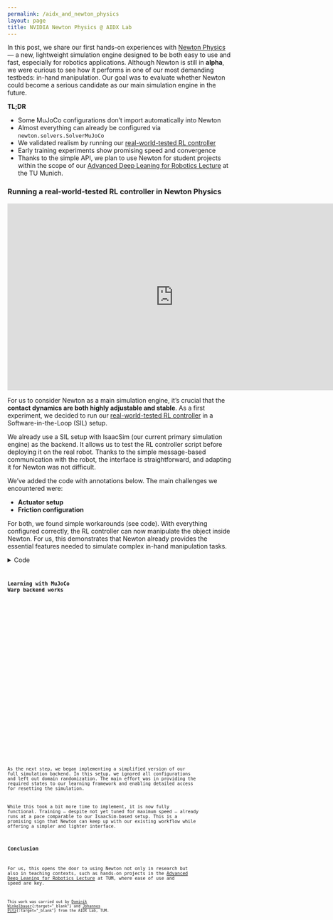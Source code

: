 ```yaml
---
permalink: /aidx_and_newton_physics
layout: page
title: NVIDIA Newton Physics @ AIDX Lab
---
```


 <style>
    .video {
        position: relative;
        padding-bottom: 56.25%;
        /* 16:9 */
        height: 0;
    }

    .video img {
        display: block;
        width: 100%;
        height: auto;
        cursor: pointer;
    }

    .video:after {
        content: "";
        position: absolute;
        top: 50%;
        left: 50%;
        width: 64px;
        height: 64px;
        background: url('assets/imgs/play-button.png') no-repeat center center;
        background-size: contain;
        transform: translate(-50%, -50%);
        pointer-events: none;
    }

    .video iframe {
        position: absolute;
        top: 0;
        left: 0;
        width: 100%;
        height: 100%;
    }

    /* image poster clicked, player class added using js */
    .video.player img {
        display: none;
    }

    .video.player:after {
        display: none;
    }
</style>


In this post, we share our first hands-on experiences with [Newton Physics](https://newton-physics.github.io/newton/api/newton.html) — a new, lightweight simulation engine designed to be both easy to use and fast, especially for robotics applications. Although Newton is still in **alpha**, we were curious to see how it performs in one of our most demanding testbeds: in-hand manipulation. Our goal was to evaluate whether Newton could become a serious candidate as our main simulation engine in the future.

**TL;DR**

* Some MuJoCo configurations don’t import automatically into Newton
* Almost everything can already be configured via `newton.solvers.SolverMuJoCo`
* We validated realism by running our [real-world-tested RL controller](https://aidx-lab.org/manipulation/iros24)
* Early training experiments show promising speed and convergence
* Thanks to the simple API, we plan to use Newton for student projects within the scope of our [Advanced Deep Leaning for Robotics Lecture](https://campus.tum.de/tumonline/ee/ui/ca2/app/desktop/#/slc.tm.cp/student/courses/950842341) at the TU Munich.



### Running a real-world-tested RL controller in Newton Physics

<p align="center">
<iframe class="youtube-video" width="746" height="420" src="https://www.youtube.com/embed/OVxJdB_SEBc?start=3" title="YouTube video player" frameborder="0" allow="accelerometer; autoplay; clipboard-write; encrypted-media; gyroscope; picture-in-picture; web-share" allowfullscreen></iframe>
</p>


For us to consider Newton as a main simulation engine, it’s crucial that the **contact dynamics are both highly adjustable and stable**. As a first experiment, we decided to run our [real-world-tested RL controller](https://aidx-lab.org/manipulation/iros24) in a Software-in-the-Loop (SIL) setup.

We already use a SIL setup with IsaacSim (our current primary simulation engine) as the backend. It allows us to test the RL controller script before deploying it on the real robot. Thanks to the simple message-based communication with the robot, the interface is straightforward, and adapting it for Newton was not difficult.

We’ve added the code with annotations below. The main challenges we encountered were:

* **Actuator setup**
* **Friction configuration**

For both, we found simple workarounds (see code). With everything configured correctly, the RL controller can now manipulate the object inside Newton. For us, this demonstrates that Newton already provides the essential features needed to simulate complex in-hand manipulation tasks.


<details><summary>Code</summary>  
<pre><code><small>from itertools import product
import numpy as np
import time
import warp as wp
import newton
from newton.selection import ArticulationView
<details><summary>Packet definition</summary>     from dataclasses import dataclass, field
@dataclass
class CTRL_IN_PACKET:
    counter: int = -1
    q_measured_rad: np.ndarray = field(default_factory=lambda: np.zeros(12))
    q_increment_counter_rad: np.ndarray = field(default_factory=lambda: np.zeros(12))
    q_poti_rad: np.ndarray = field(default_factory=lambda: np.zeros(12))
    dq_increment_radps: np.ndarray = field(default_factory=lambda: np.zeros(12))
    tau_measured_Nm: np.ndarray = field(default_factory=lambda: np.zeros(12))
    PWM: np.ndarray = field(default_factory=lambda: np.zeros(12))
    active: int = 1

@dataclass
class CTRL_OUT_PACKET:
    q_des: np.ndarray
</details>◂ Packet definition

class NewtonSIL:
    def __init__(self, frequency: int = 1000, headless=True, device=None):
        self.headless = headless
        self.device = device
        self.sim_dt = 1.0 / frequency
        self.model_builder_single = newton.ModelBuilder(gravity=0)
        self.model_builder_single.add_mjcf(
            "mj_resources/output/scene.xml", enable_self_collisions=True
        )
<details><summary>Model builder setup</summary>        # Actuators from xml are ignored => set the parameters here
        for i in range(len(self.model_builder_single.joint_dof_mode)):
            self.model_builder_single.joint_dof_mode[i] = (
                newton.JointMode.TARGET_POSITION
            )
            self.model_builder_single.joint_target_ke[i] = 5
            self.model_builder_single.joint_target_kd[i] = 0.3
        # Correct friction, as it is not yet read from the xml
        for i in range(len(self.model_builder_single.shape_key)):
            if self.model_builder_single.shape_key[i] == "object_0/object":
                self.model_builder_single.shape_material_mu[i] = 1
            elif self.model_builder_single.shape_key[i].startswith("hand/"):
                if (
                    "_" in self.model_builder_single.shape_key[i]
                    and int(self.model_builder_single.shape_key[i].split("_")[-1]) % 3
                    == 2
                ):
                    self.model_builder_single.shape_material_mu[i] = 1
                else:
                    self.model_builder_single.shape_material_mu[i] = 0.1
        for i in range(len(self.model_builder_single.body_key)):
            if self.model_builder_single.body_key[i] == "object_0/object":
                self.model_builder_single.body_mass[i] = 0.08
        self.model_builder_single.rigid_contact_torsional_friction = 0.015
        self.model_builder_single.rigid_contact_rolling_friction = 0.0001
        self.model_builder = newton.ModelBuilder(gravity=0)
        self.num_envs = 10
        self.model_builder.replicate(
            self.model_builder_single, self.num_envs, spacing=(1.0, 1.0, 0.0)
        )
</details>◂ Model builder setup
        # Create the final model and solver
        self.model = self.model_builder.finalize()
        self.solver = newton.solvers.SolverMuJoCo(
            self.model,
            use_mujoco_cpu=False,
            integrator="implicitfast",
            cone="elliptic",
            impratio=1.1,
            ncon_per_env=50,
            njmax=500,
        )
<details><summary>Overwrite ignored solver params</summary>        # Disable distal actuators 969154fcd2feb4e094d272da5c79bacfa39971e2
        self.solver.mj_model.actuator_gainprm[3::4] *= 0
        self.solver.mjw_model.actuator_gainprm.assign(
            self.solver.mj_model.actuator_gainprm[None].repeat(self.num_envs, 0)
        )
        self.solver.mj_model.actuator_dynprm[3::4] *= 0
        self.solver.mjw_model.actuator_dynprm.assign(
            self.solver.mj_model.actuator_dynprm
        )  # [None].repeat(self.num_envs, 0))
        self.solver.mj_model.actuator_biasprm[3::4] *= 0
        self.solver.mjw_model.actuator_biasprm.assign(
            self.solver.mj_model.actuator_biasprm[None].repeat(self.num_envs, 0)
        )
        self.solver.mj_model.geom_condim[:] = 4
        self.solver.mjw_model.geom_condim.assign(self.solver.mj_model.geom_condim)
        self.solver.mj_model.eq_solimp[:] = [0.98, 0.999, 0.01745329, 0.5, 2.0]
        self.solver.mjw_model.eq_solimp.assign(self.solver.mj_model.eq_solimp)
        self.solver.mj_model.eq_solref[:] = [0.0021, 1.2]
        self.solver.mjw_model.eq_solref.assign(self.solver.mj_model.eq_solref)
        self.solver.mj_model.dof_frictionloss[:] = 0.001
        self.solver.mjw_model.dof_frictionloss.assign(
            self.solver.mj_model.dof_frictionloss[None].repeat(self.num_envs, 0)
        )
</details>◂ Overwrite ignored solver params
        # Allocate state buffer
        self.state_0 = self.model.state()
        self.state_1 = self.model.state()
        self.control = self.model.control()
<details><summary>Set up articulation views</summary>        # Enumerate joints by names
        fingers = ["ring", "middle", "fore", "thumb"]
        dimensions = ["proximal", "knuckle", "middle"]
        finger_names = [f"hand/{idx}" for idx in fingers]
        joint_names = [
            f"{f_name}_{dim}_joint"
            for (f_name, dim) in product(finger_names, dimensions)
        ]
        assert len(joint_names) == 12
        self.joints_view = ArticulationView(
            self.model,
            "*",
            exclude_joint_types=[newton.JointType.FREE, newton.JointType.DISTANCE],
        )
        self.joints_actuated_view = ArticulationView(
            self.model,
            "*",
            exclude_joints=["*distal*"],
            exclude_joint_types=[newton.JointType.FREE, newton.JointType.DISTANCE],
        )
        self.joint_ctrl_ids = np.array(
            [
                self.joints_actuated_view.joint_dof_names.index(
                    joint_name.split("/")[1]
                )
                for joint_name in joint_names
            ]
        )
        self.object_view = ArticulationView(self.model, "*", include_joints=["object"])
        # goal setting not yet possible
        # self.goal_view = ArticulationView(self.model, "*", include_links=["goal_object"])
        self.default_object_pose = wp.clone(
            self.object_view.get_dof_positions(self.model)
        )
        self.default_object_velocity = wp.clone(
            self.object_view.get_dof_velocities(self.model)
        )
        # self.default_goal_pose = wp.clone(self.goal_view.get_link_transforms(self.model))
        self.initial_dof_positions = wp.clone(
            self.joints_view.get_dof_positions(self.model)
        )
        self.initial_dof_velocities = wp.clone(
            self.joints_view.get_dof_velocities(self.model)
        )
</details>◂ Set up articulation views
        # Open up the GUI and capture the graph of the simulation loop
        if not self.headless:
            self.viewer = newton.viewer.ViewerGL(headless=False)
            self.viewer.set_model(self.model)
            self.start_time = time.time()
            self.sim_time = 0
        self.sim_steps = 0
        with wp.ScopedCapture() as capture:
            # Doing two steps allows us to leave the state swapping inside the graph
            for i in range(2):
                self.state_0.clear_forces()
                self.solver.step(
                    self.state_0, self.state_1, self.control, None, self.sim_dt
                )
                self.state_0, self.state_1 = self.state_1, self.state_0
        self.graph = capture.graph

<details><summary>Helper functions to interact with the simulation</summary>    def reset_object(self, position: np.ndarray = None, rotation: np.ndarray = None):
        self.object_view.set_dof_positions(self.state_0, self.default_object_pose)
        self.object_view.set_dof_velocities(self.state_0, self.default_object_velocity)

    def reset_hand(self):
        self.joints_view.set_dof_positions(self.state_0, self.initial_dof_positions)
        self.joints_view.set_dof_velocities(self.state_0, self.initial_dof_velocities)

    def gravity_on(self):
        self.model.gravity = np.array([0, 0, -9.81])
        if self.device == "cpu":
            self.solver.mj_model.opt.gravity = np.array([0, 0, -9.81])
        elif self.device == "warp":
            self.solver.mjw_model.opt.gravity.assign(np.array([0, 0, -9.81]))

    def gravity_off(self):
        self.model.gravity = np.array([0, 0, 0.0])
        if self.device == "cpu":
            self.solver.mj_model.opt.gravity = np.array([0, 0, 0.0])
        elif self.device == "warp":
            self.solver.mjw_model.opt.gravity.assign(np.array([0, 0, 0.0]))

    def set_goal(self, key: str, goal: np.ndarray):
        # TODO: Vizualize goal object in viewer
        pass
</details>◂ Helper functions to interact with the simulation

    # Pass the simulated robot measurements to the RL controller
    def get_in_pckts(self) -> CTRL_IN_PACKET:
        joint_angles = self.joints_actuated_view.get_attribute(
            "joint_q", self.state_0
        ).numpy()[0, self.joint_ctrl_ids]
        return CTRL_IN_PACKET(
            self.sim_steps,
            joint_angles,
            joint_angles,
            joint_angles,
        )

    # Every time we recieve control targets from the RL controller -> simulate
    def send_out_pckt(self, ctrl_out_pckt: CTRL_OUT_PACKET) -> None:
        ctrl_npy = np.zeros((self.num_envs, 12))
        ctrl_npy[:, self.joint_ctrl_ids] = ctrl_out_pckt.q_des.copy()
        ctrl = wp.array(
            ctrl_npy, dtype=wp.float32, device=self.control.joint_target.device
        )
        self.joints_actuated_view.set_attribute("joint_target", self.control, ctrl)
        wp.capture_launch(self.graph)
        if not self.headless:
            self.viewer.begin_frame(self.sim_time)
            self.viewer.log_state(self.state_0)
            # self.viewer.log_contacts(self.contacts, self.state_0)
            self.viewer.end_frame()
            self.sim_time += self.sim_dt * 2
        self.sim_steps += 1</small></code></pre>
</details>



### Learning with MuJoCo Warp backend works


<p align="center">
<div class="video">
    <img src="assets/imgs/blog/screenshot.jpg">
    <!-- <iframe width="746" height="420" src="https://www.youtube.com/embed/OVxJdB_SEBc?start=24&autoplay=1"  frameborder="0" allowfullscreen></iframe>-->
</div>
</p>

As the next step, we began implementing a simplified version of our full simulation backend. In this setup, we ignored all configurations and left out domain randomization. The main effort was in providing the required states to our learning framework and enabling detailed access for resetting the simulation.

While this took a bit more time to implement, it is now fully functional. Training — despite not yet tuned for maximum speed — already runs at a pace comparable to our IsaacSim-based setup. This is a promising sign that Newton can keep up with our existing workflow while offering a simpler and lighter interface.


### Conclusion

For us, this opens the door to using Newton not only in research but also in teaching contexts, such as hands-on projects in the [Advanced Deep Leaning for Robotics Lecture](https://campus.tum.de/tumonline/ee/ui/ca2/app/desktop/#/slc.tm.cp/student/courses/950842341) at TUM, where ease of use and speed are key.

<small>This work was carried out by [Dominik Winkelbauer](https://scholar.google.com/citations?user=kduGd8wAAAAJ){:target="_blank"} and [Johannes Pitz](https://www.linkedin.com/in/johannes-pitz/){:target="_blank"} from the AIDX Lab, TUM.</small>


<script>
document.addEventListener("DOMContentLoaded", function() {
    var videos = document.querySelectorAll(".video");

    videos.forEach(function(video) {
        video.addEventListener("click", function() {
            var conts = video.childNodes;
            var le = conts.length;
            var ifr = null;

            for (var i = 0; i < le; i++) {
                if (conts[i].nodeType === 8) { // comment node
                    ifr = conts[i].textContent;
                }
            }

            if (ifr) {
                video.classList.add("player");
                video.innerHTML = ifr;
                video.removeEventListener("click", arguments.callee);
            }
        });
    });
});

</script>